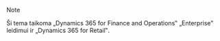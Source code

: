 > [!NOTE]
> Ši tema taikoma „Dynamics 365 for Finance and Operations‟ „Enterprise‟ leidimui ir „Dynamics 365 for Retail‟. 